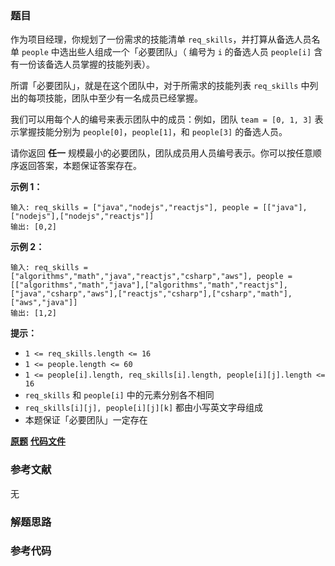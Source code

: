 ### 题目
作为项目经理，你规划了一份需求的技能清单 `req_skills`，并打算从备选人员名单 `people` 中选出些人组成一个「必要团队」（ 编号为 `i`
的备选人员 `people[i]` 含有一份该备选人员掌握的技能列表）。

所谓「必要团队」，就是在这个团队中，对于所需求的技能列表 `req_skills` 中列出的每项技能，团队中至少有一名成员已经掌握。

我们可以用每个人的编号来表示团队中的成员：例如，团队 `team = [0, 1, 3]` 表示掌握技能分别为
`people[0]`，`people[1]`，和 `people[3]` 的备选人员。

请你返回 **任一**  规模最小的必要团队，团队成员用人员编号表示。你可以按任意顺序返回答案，本题保证答案存在。



**示例 1：**

    
    
    输入: req_skills = ["java","nodejs","reactjs"], people = [["java"],["nodejs"],["nodejs","reactjs"]]
    输出: [0,2]
    

**示例  2：**

    
    
    输入: req_skills = ["algorithms","math","java","reactjs","csharp","aws"], people = [["algorithms","math","java"],["algorithms","math","reactjs"],["java","csharp","aws"],["reactjs","csharp"],["csharp","math"],["aws","java"]]
    输出: [1,2]
    



**提示：**

  * `1 <= req_skills.length <= 16`
  * `1 <= people.length <= 60`
  * `1 <= people[i].length, req_skills[i].length, people[i][j].length <= 16`
  * `req_skills` 和 `people[i]` 中的元素分别各不相同
  * `req_skills[i][j], people[i][j][k]` 都由小写英文字母组成
  * 本题保证「必要团队」一定存在

 **[原题](https://leetcode-cn.com/problems/smallest-sufficient-team/)**    **[代码文件]()**


### 参考文献
无

### 解题思路




### 参考代码

```go


```




